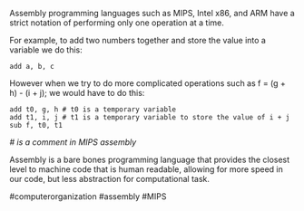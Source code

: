Assembly programming languages such as MIPS, Intel x86, and ARM have a strict notation of performing only one operation at a time.

For example, to add two numbers together and store the value into a variable we do this:

```
add a, b, c
```
However when we try to do more complicated operations such as f = (g + h) - (i + j); we would have to do this:

```
add t0, g, h # t0 is a temporary variable
add t1, i, j # t1 is a temporary variable to store the value of i + j
sub f, t0, t1
```
*# is a comment in MIPS assembly*

Assembly is a bare bones programming language that provides the closest level to machine code that is human readable, allowing for more speed in our code, but less abstraction for computational task.

#computerorganization #assembly #MIPS 